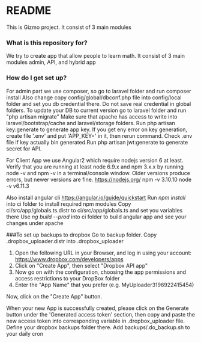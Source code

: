 # README #

This is Gizmo project. It consist of 3 main modules

### What is this repository for? ###

We try to create app that allow people to learn math.
It consist of 3 main modules admin, API, and hybrid app

### How do I get set up? ###

For admin part we use composer, so go to laravel folder and run composer install
Also change copy config/global/dbconf.php file into config/local folder and set you db credential there. Do not save real credential in global folders. 
To update your DB to current version go to laravel folder and run "php artisan migrate"
Make sure that apache has access to write into laravel/bootstrap/cache and laravel/storage folders. Run php artisan key:generate to generate app key. If you get eny error on key generation, create file '.env' and put 'APP_KEY=' in it, then rerun command. Check .env file if key actually bin generated.Run php artisan jwt:generate to generate secret for API.

For Client App we use Angular2 which require nodejs version 6 at least. Verify that you are running at least node 6.9.x and npm 3.x.x by running node -v and npm -v in a terminal/console window. Older versions produce errors, but newer versions are fine. https://nodejs.org/
npm -v
3.10.10
node -v
v6.11.3

Also install angular cli https://angular.io/guide/quickstart
Run *npm install* into ci folder to install required npm modules
Copy ci/src/app/globals.ts.distr to ci/src/app/globals.ts and set you variables there
Use *ng build --prod* into ci folder to build angular app and see your changes under apache

###To set up backups to dropbox
Go to backup folder. Copy .dropbox_uploader.distr into .dropbox_uploader
 1) Open the following URL in your Browser, and log in using your account: https://www.dropbox.com/developers/apps
 2) Click on "Create App", then select "Dropbox API app"
 3) Now go on with the configuration, choosing the app permissions and access restrictions to your DropBox folder
 4) Enter the "App Name" that you prefer (e.g. MyUploader3196922415454)

 Now, click on the "Create App" button.

 When your new App is successfully created, please click on the Generate button under the 'Generated access token' section, then copy and paste the new access token into corresponding variable in .dropbox_uploader file. Define your dropbox backups folder there.
 Add backups/.do_backup.sh to your daily cron